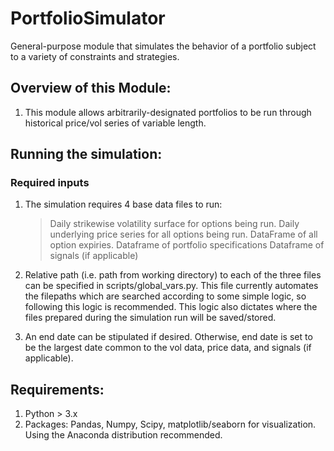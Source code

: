 # PortfolioSimulator
General-purpose module that simulates the behavior of a portfolio subject to a variety of constraints and strategies.

## Overview of this Module:
1. This module allows arbitrarily-designated portfolios to be run through historical price/vol series of variable length. 


## Running the simulation:

### Required inputs 
1. The simulation requires 4 base data files to run:
	> Daily strikewise volatility surface for options being run.
	> Daily underlying price series for all options being run. 
	> DataFrame of all option expiries. 
	> Dataframe of portfolio specifications
	> Dataframe of signals (if applicable) 

2. Relative path (i.e. path from working directory) to each of the three files can be specified in scripts/global_vars.py. This file currently automates the filepaths which are searched according to some simple logic, so following this logic is recommended. This logic also dictates where the files prepared during the simulation run will be saved/stored. 

3. An end date can be stipulated if desired. Otherwise, end date is set to be the largest date common to the vol data, price data, and signals (if applicable). 

## Requirements:
1. Python > 3.x
2. Packages: Pandas, Numpy, Scipy, matplotlib/seaborn for visualization. Using the Anaconda distribution recommended.

